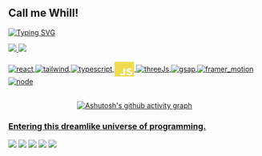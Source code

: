 ## Call me Whill!
[![Typing SVG](https://readme-typing-svg.demolab.com?font=Fira+Code&weight=500&size=25&pause=1000&color=EA8ADF&random=false&width=435&lines=Freelancer+Web+Designer)](https://git.io/typing-svg)

<div>
   <a href="https://github.com/Whillian-Sousa">
   <img height="180em" src="https://github-readme-stats.vercel.app/api?username=Whillian-Sousa&show_icons=true&theme=tokyonight&include_all_commits=true&count_private=true"/>
   <img height="180em" src="https://github-readme-stats.vercel.app/api/top-langs/?username=Whillian-Sousa&layout=compact&langs_count=6&theme=tokyonight"/>

</div>
<div style="display: inline_block"><br>
  <img align="center" alt="react" height="30" width="40" src="https://github.com/Whillian-Sousa/Whillian-Sousa/assets/135404385/c6061262-5b95-4905-927e-9086890f494a">
  <img align="center" alt="tailwind" height="30" width="40" src="https://github.com/Whillian-Sousa/Whillian-Sousa/assets/135404385/1391c8d1-a411-4088-87e3-11943ef3fb4e">
  <img align="center" alt="typescript" height="30" width="40" src="https://github.com/Whillian-Sousa/Whillian-Sousa/assets/135404385/7867e96b-21f0-4135-a6ad-42e35cd74583">
  <img align="center" alt="Javascript" height="30" width="40" src="https://raw.githubusercontent.com/devicons/devicon/master/icons/javascript/javascript-plain.svg">
  <img align="center" alt="threeJs" height="30" width="30" src="https://github.com/Whillian-Sousa/Whillian-Sousa/assets/135404385/ca827dd9-6e89-42ca-8fd8-61c732945a55">
  <img align="center" alt="gsap" height="40" width="40" src="https://github.com/Whillian-Sousa/Whillian-Sousa/assets/135404385/dc69d5d4-df80-46c7-a006-fe2028fae1a5">
  <img align="center" alt="framer_motion" height="30" width="30" src="https://github.com/Whillian-Sousa/Whillian-Sousa/assets/135404385/52e6ba12-67a4-4633-95c0-e3f54eba5a57">
  <img align="center" alt="node" height="30" width="40" src="https://github.com/Whillian-Sousa/Whillian-Sousa/assets/135404385/b50f59cb-d6fb-4361-aea7-08cf3f73147b">
</div>
 
 <br>

<div align="center" >
   
![Ashutosh's github activity graph](https://ssr-contributions-svg.vercel.app/_/Whillian-Sousa?chart=3dbar&gap=0.6&scale=2&flatten=0&animation=wave&animation_duration=1&animation_delay=0.05&animation_amplitude=20&animation_frequency=0.5&animation_wave_center=10_0&format=svg&weeks=30&theme=sunset) 

</div>


 
  ### Entering this dreamlike universe of programming.
 
<div> 
  <a href="https://www.linkedin.com/in/whillian-sousa-0b5647303/" target="_blank"><img src="https://img.shields.io/badge/-LinkedIn-%230077B5?style=for-the-badge&logo=linkedin&logoColor=white" target="_blank"></a> 
  <a href="https://instagram.com/lordgodbird" target="_blank"><img src="https://img.shields.io/badge/-Instagram-%23E4405F?style=for-the-badge&logo=instagram&logoColor=white" target="_blank"></a> 
  <a href="" target="_blank"><img src="https://img.shields.io/badge/-Whatsapp-%23E4405F?style=for-the-badge&logo=whatsapp&logoColor=white" target="_blank"></a>
  <a href="" target="_blank"><img src="https://img.shields.io/badge/-Instagram-%23E4405F?style=for-the-badge&logo=instagram&logoColor=white" target="_blank"></a>
  <a href = "mailto:whillscf@gmail.com"><img src="https://img.shields.io/badge/-Gmail-%23333?style=for-the-badge&logo=gmail&logoColor=white" target="_blank"></a>
</div>
